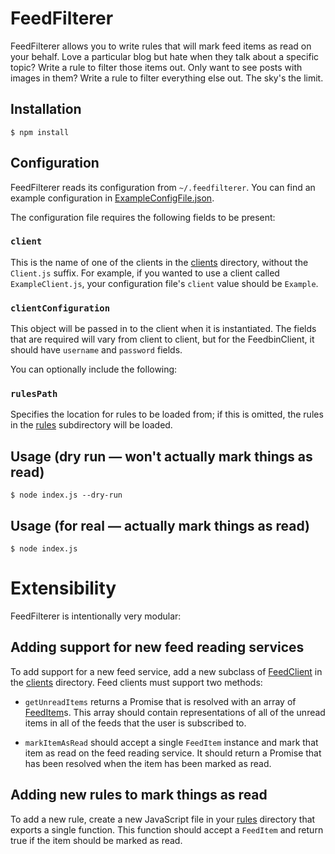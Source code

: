 # FeedFilterer

FeedFilterer allows you to write rules that will mark feed items as read on your behalf. Love a
particular blog but hate when they talk about a specific topic? Write a rule to filter those items
out. Only want to see posts with images in them? Write a rule to filter everything else out. The
sky's the limit.

## Installation
````
$ npm install
````

## Configuration
FeedFilterer reads its configuration from `~/.feedfilterer`. You can find an example configuration
in [ExampleConfigFile.json](./ExampleConfigFile.json).

The configuration file requires the following fields to be present:

### `client`
This is the name of one of the clients in the [clients](./clients) directory, without the `Client.js`
suffix. For example, if you wanted to use a client called `ExampleClient.js`, your configuration
file's `client` value should be `Example`.

### `clientConfiguration`
This object will be passed in to the client when it is instantiated. The fields that are required
will vary from client to client, but for the FeedbinClient, it should have `username` and `password`
fields.

You can optionally include the following:

### `rulesPath`
Specifies the location for rules to be loaded from; if this is omitted, the rules in the
[rules](./rules) subdirectory will be loaded.

## Usage (dry run — won't actually mark things as read)
````
$ node index.js --dry-run
````

## Usage (for real — actually mark things as read)
````
$ node index.js
````

# Extensibility
FeedFilterer is intentionally very modular:

## Adding support for new feed reading services
To add support for a new feed service, add a new subclass of [FeedClient](./FeedClient.js) in the
[clients](./clients) directory. Feed clients must support two methods:

- `getUnreadItems` returns a Promise that is resolved with an array of [FeedItem](./FeedItem.js)s.
This array should contain representations of all of the unread items in all of the feeds that the
user is subscribed to.

- `markItemAsRead` should accept a single `FeedItem` instance and mark that item as read on the feed
reading service. It should return a Promise that has been resolved when the item has been marked as
read.

## Adding new rules to mark things as read
To add a new rule, create a new JavaScript file in your [rules](./rules) directory that exports a
single function. This function should accept a `FeedItem` and return true if the item should be
marked as read.